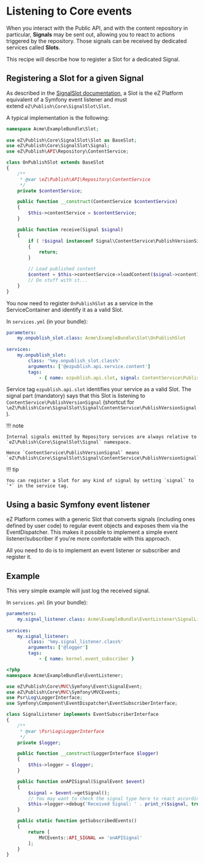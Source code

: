 # Listening to Core events

When you interact with the Public API, and with the content repository in particular, **Signals** may be sent out,
allowing you to react to actions triggered by the repository.
Those signals can be received by dedicated services called **Slots**.

This recipe will describe how to register a Slot for a dedicated Signal.

## Registering a Slot for a given Signal

As described in the [SignalSlot documentation](../guide/signalslots.md),
a Slot is the eZ Platform equivalent of a Symfony event listener and must extend `eZ\Publish\Core\SignalSlot\Slot`.

A typical implementation is the following:

``` php
namespace Acme\ExampleBundle\Slot;
 
use eZ\Publish\Core\SignalSlot\Slot as BaseSlot;
use eZ\Publish\Core\SignalSlot\Signal;
use eZ\Publish\API\Repository\ContentService;

class OnPublishSlot extends BaseSlot
{
    /**
     * @var \eZ\Publish\API\Repository\ContentService
     */
    private $contentService;

    public function __construct(ContentService $contentService)
    {
        $this->contentService = $contentService;
    }

    public function receive(Signal $signal)
    {
        if ( !$signal instanceof Signal\ContentService\PublishVersionSignal )
        {
            return;
        }

        // Load published content
        $content = $this->contentService->loadContent($signal->contentId, null, $signal->versionNo);
        // Do stuff with it...
    }
}
```

You now need to register `OnPublishSlot` as a service in the ServiceContainer and identify it as a valid Slot.

In `services.yml` (in your bundle):

``` yaml
parameters:
    my.onpublish_slot.class: Acme\ExampleBundle\Slot\OnPublishSlot
 
services:
    my.onpublish_slot:
        class: '%my.onpublish_slot.class%'
        arguments: ['@ezpublish.api.service.content']
        tags:
            - { name: ezpublish.api.slot, signal: ContentService\PublishVersionSignal }
```

Service tag `ezpublish.api.slot` identifies your service as a valid Slot.
The signal part (mandatory) says that this Slot is listening to `ContentService\PublishVersionSignal`
(shortcut for `\eZ\Publish\Core\SignalSlot\Signal\ContentService\PublishVersionSignal`).

!!! note

    Internal signals emitted by Repository services are always relative to `eZ\Publish\Core\SignalSlot\Signal` namespace.

    Hence `ContentService\PublishVersionSignal` means `eZ\Publish\Core\SignalSlot\Signal\ContentService\PublishVersionSignal`.

!!! tip

    You can register a Slot for any kind of signal by setting `signal` to `*` in the service tag.

## Using a basic Symfony event listener

eZ Platform comes with a generic Slot that converts signals (including ones defined by user code)
to regular event objects and exposes them via the EventDispatcher.
This makes it possible to implement a simple event listener/subscriber if you're more comfortable with this approach.

All you need to do is to implement an event listener or subscriber and register it.

## Example

This very simple example will just log the received signal.

In `services.yml` (in your bundle):

``` yaml
parameters:
    my.signal_listener.class: Acme\ExampleBundle\EventListener\SignalListener
 
services:
    my.signal_listener:
        class: '%my.signal_listener.class%'
        arguments: ['@logger']
        tags:
            - { name: kernel.event_subscriber }
```

``` php
<?php
namespace Acme\ExampleBundle\EventListener;

use eZ\Publish\Core\MVC\Symfony\Event\SignalEvent;
use eZ\Publish\Core\MVC\Symfony\MVCEvents;
use Psr\Log\LoggerInterface;
use Symfony\Component\EventDispatcher\EventSubscriberInterface;

class SignalListener implements EventSubscriberInterface
{
    /**
     * @var \Psr\Log\LoggerInterface
     */
    private $logger;

    public function __construct(LoggerInterface $logger)
    {
        $this->logger = $logger;
    }

    public function onAPISignal(SignalEvent $event)
    {
        $signal = $event->getSignal();
        // You may want to check the signal type here to react accordingly
        $this->logger->debug('Received Signal: ' . print_r($signal, true));
    }

    public static function getSubscribedEvents()
    {
        return [
            MVCEvents::API_SIGNAL => 'onAPISignal'
        ];
    }
}
```
